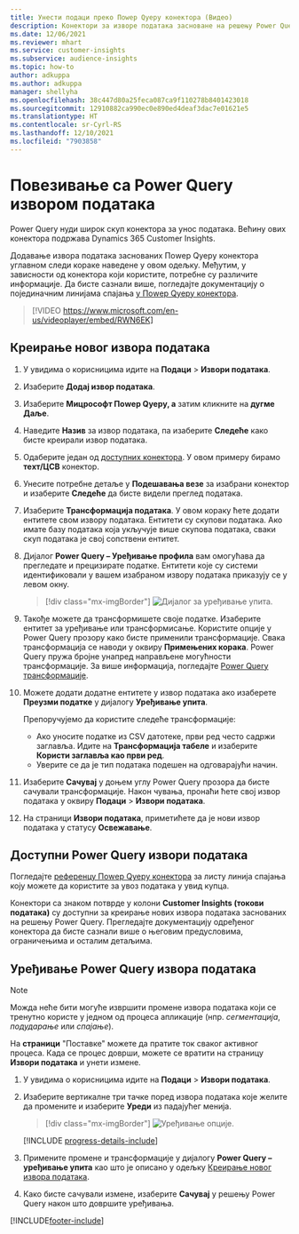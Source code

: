 ```yaml
---
title: Унести подаци преко Поwер Qуерy конектора (Видео)
description: Конектори за изворе података засноване на решењу Power Query.
ms.date: 12/06/2021
ms.reviewer: mhart
ms.service: customer-insights
ms.subservice: audience-insights
ms.topic: how-to
author: adkuppa
ms.author: adkuppa
manager: shellyha
ms.openlocfilehash: 38c447d80a25feca087ca9f110278b8401423018
ms.sourcegitcommit: 12910882ca990ec0e890ed4deaf3dac7e01621e5
ms.translationtype: HT
ms.contentlocale: sr-Cyrl-RS
ms.lasthandoff: 12/10/2021
ms.locfileid: "7903858"
---
```

# <a name="connect-to-a-power-query-data-source"></a>Повезивање са Power Query извором података

Power Query нуди широк скуп конектора за унос података. Већину ових конектора подржава Dynamics 365 Customer Insights. 

Додавање извора података заснованих Поwер Qуерy конектора углавном следи кораке наведене у овом одељку. Међутим, у зависности од конектора који користите, потребне су различите информације. Да бисте сазнали више, погледајте документацију о појединачним линијама спајања [у Поwер Qуерy конектора](/power-query/connectors/).

> [!VIDEO https://www.microsoft.com/en-us/videoplayer/embed/RWN6EK]

## <a name="create-a-new-data-source"></a>Креирање новог извора података

1. У увидима о корисницима идите на **Подаци** > **Извори података**.

1. Изаберите **Додај извор података**.

1. Изаберите **Мицрософт Поwер Qуерy, а** затим кликните на **дугме Даље**.

1. Наведите **Назив** за извор података, па изаберите **Следеће** како бисте креирали извор података.

1. Одаберите један од [доступних конектора](#available-power-query-data-sources). У овом примеру бирамо **теxт/ЦСВ** конектор.

1. Унесите потребне детаље у **Подешавања везе** за изабрани конектор и изаберите **Следеће** да бисте видели преглед података.

1. Изаберите **Трансформација података**. У овом кораку ћете додати ентитете свом извору података. Ентитети су скупови података. Ако имате базу података која укључује више скупова података, сваки скуп података је свој сопствени ентитет.

1. Дијалог **Power Query – Уређивање профила** вам омогућава да прегледате и прецизирате податке. Ентитети које су системи идентификовали у вашем изабраном извору података приказују се у левом окну.

   > [!div class="mx-imgBorder"]
   > ![Дијалог за уређивање упита.](media/data-manager-configure-edit-queries.png "Дијалог за уређивање упита")

1. Такође можете да трансформишете своје податке. Изаберите ентитет за уређивање или трансформисање. Користите опције у Power Query прозору како бисте применили трансформације. Свака трансформација се наводи у оквиру **Примењених корака**. Power Query пружа бројне унапред направљене могућности трансформације. За више информација, погледајте [Power Query трансформације](/power-query/power-query-what-is-power-query#transformations).

1. Можете додати додатне ентитете у извор података ако изаберете **Преузми податке** у дијалогу **Уређивање упита**.

   Препоручујемо да користите следеће трансформације:

   - Ако уносите податке из CSV датотеке, први ред често садржи заглавља. Идите на **Трансформација табеле** и изаберите **Користи заглавља као први ред**.
   - Уверите се да је тип података подешен на одговарајући начин.

1. Изаберите **Сачувај** у доњем углу Power Query прозора да бисте сачували трансформације. Након чувања, пронаћи ћете свој извор података у оквиру **Подаци** > **Извори података**.

1. На страници **Извори података**, приметићете да је нови извор података у статусу **Освежавање**.

## <a name="available-power-query-data-sources"></a>Доступни Power Query извори података

Погледајте [референцу Поwер Qуерy конектора](/power-query/connectors/) за листу линија спајања коју можете да користите за увоз података у увид купца. 

Конектори са знаком потврде у колони **Customer Insights (токови података)** су доступни за креирање нових извора података заснованих на решењу Power Query. Прегледајте документацију одређеног конектора да бисте сазнали више о његовим предусловима, ограничењима и осталим детаљима.

## <a name="edit-power-query-data-sources"></a>Уређивање Power Query извора података

> [!NOTE]
> Можда неће бити могуће извршити промене извора података који се тренутно користе у једном од процеса апликације (нпр. *сегментација*, *подударање* или *спајање*). 
>
> На **страници** "Поставке" можете да пратите ток сваког активног процеса. Када се процес доврши, можете се вратити на страницу **Извори података** и унети измене.

1. У увидима о корисницима идите на **Подаци** > **Извори података**.

2. Изаберите вертикалне три тачке поред извора података које желите да промените и изаберите **Уреди** из падајућег менија.

   > [!div class="mx-imgBorder"]
   > ![Уређивање опције.](media/edit-option-data-sources.png "Уређивање опције")

   [!INCLUDE [progress-details-include](../includes/progress-details-pane.md)]
   
3. Примените промене и трансформације у дијалогу **Power Query – уређивање упита** као што је описано у одељку [Креирање новог извора података](#create-a-new-data-source).

4. Како бисте сачували измене, изаберите **Сачувај** у решењу Power Query након што довршите уређивања.


[!INCLUDE[footer-include](../includes/footer-banner.md)]
